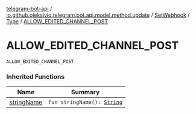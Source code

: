 [telegram-bot-api](../../../index.md) / [io.github.oleksivio.telegram.bot.api.model.method.update](../../index.md) / [SetWebhook](../index.md) / [Type](index.md) / [ALLOW_EDITED_CHANNEL_POST](./-a-l-l-o-w_-e-d-i-t-e-d_-c-h-a-n-n-e-l_-p-o-s-t.md)

# ALLOW_EDITED_CHANNEL_POST

`ALLOW_EDITED_CHANNEL_POST`

### Inherited Functions

| Name | Summary |
|---|---|
| [stringName](string-name.md) | `fun stringName(): `[`String`](https://kotlinlang.org/api/latest/jvm/stdlib/kotlin/-string/index.html) |
